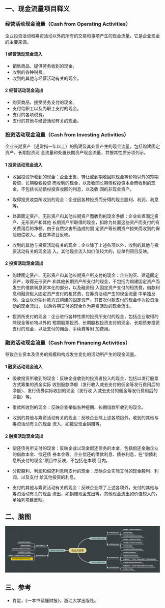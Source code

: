 ## 一、现金流量项目释义

### 经营活动现金流量（Cash from Operating Activities）

企业投资活动和筹资活动以外的所有的交易和事项产生的现金流量。它是企业现金的主要来源。

#### 1 经营活动现金流入

- 销售商品、提供劳务收到的现金。
- 收到的各种税费。
- 收到的其他与经营活动有关的现金。

#### 2 经营活动现金流出

- 购买商品、接受劳务支付的现金。
- 支付给职工以及为职工支付的现金。
- 支付的各项税费。
- 支付的其他与经营活动有关的现金。

### 投资活动现金流量（Cash from Investing Activities）

企业长期资产（通常指一年以上）的购建及其处置产生的现金流量，包括购建固定资产、长期投资现
金流量和处置长期资产现金流量，并按其性质分项列示。

#### 1 投资活动现金流入

- 收回投资所收到的现金：企业出售、转让或到期收回除现金等价物以外的短期投资、长期股权投资
而收到的现金，以及收回长期债权投资本金而收到的现金。不包括长期债权投资收回的利息，以及收
回的非现金资产。

- 取得投资收益所收到的现金：企业因各种投资而分得的现金股利、利润、利息等。

- 处置固定资产、无形资产和其他长期资产而收到的现金净额：企业处置固定资产、无形资产和其他
长期资产所取得的现金，扣除为处置这些资产而支付的有关费用后的净额。由于自然灾害所造成的固
定资产等长期资产损失而收到的保险赔偿收入，也在本项目反映。

- 收到的其他与投资活动有关的现金：企业除了上述各项以外，收到的其他与投资活动有关的现金流
入。其他现金流入如价值较大的，应单列项目反映。

#### 2 投资活动现金流出

- 购建固定资产、无形资产和其他长期资产所支付的现金：企业购买、建造固定资产，取得无形资产
和其他长期资产所支付的现金，不包括为购建固定资产而发生的借款利息资本化的部分，以及融资租
入固定资产支付的租赁费，借款利息和融资租入固定资产支付的租赁费，在筹资活动产生的现金流量
中单独反映。企业以分期付款方式购建的固定资产，其首次付款支付的现金作为投资活动的现金流出，
以后各期支付的现金作为筹资活动的现金流出。

- 投资所支付的现金：企业进行各种性质的投资所支付的现金，包括企业取得的除现金等价物以外的
短期股票投资、长期股权投资支付的现金、长期债券投资支付的现金，以及支付的佣金、手续费等附
加费用。

### 融资活动现金流量（Cash from Financing Activities）

导致企业资本及债务的规模和构成发生变化的活动所产生的现金流量。

#### 1 融资活动现金流入

- 吸收投资所收到的现金：反映企业收到的投资者投入的现金，包括以发行股票方式筹集的资金实际
收到股款净额（发行收入减去支付的佣金等发行费用后的净额）、发行债券实际收到的现金（发行收
入减去支付的佣金等发行费用后的净额）等。

- 借款所收到的现金：反映企业举借各种短期、长期借款所收到的现金。

- 收到的其他与筹资活动有关的现金：反映企业除上述各项目外，收到的其他与筹资活动有关的现金
流入，如接受现金捐赠等。

#### 2 融资活动现金流出

- 偿还债务所支付的现金：反映企业以现金偿还债务的本金，包括偿还金融企业的借款本金、偿还债
券本金等。企业偿还的借款利息、债券利息，在“偿债利息所支付的现金”项目中反映，不包括在本项
目内。

- 分配股利、利润和偿还利息所支付的现金：反映企业实际支付的现金股利、利润，以及支付
给其他投资的利息。

- 支付的其他与筹资活动有关的现金：反映企业除了上述各项外，支付的其他与筹资活动有关的现金
流出，如捐赠现金支出等。其他现金流出如价值较大的，单独列项目反映。

## 二、脑图

![](现金流量表.png)

## 三、参考

- 肖星，《一本书读懂财报》，浙江大学出版社。
